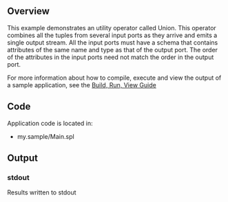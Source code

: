## Overview
This example demonstrates an utility operator called Union. This operator combines all the tuples from several input ports as they arrive and emits a single output stream. All the input ports must have a schema that contains attributes of the same name and type as that of the output port. The order of the attributes in the input ports need not match the order in the output port.

For more information about how to compile, execute and view the output of a sample application, see the [Build, Run, View Guide](../../BuildRunView.md)

## Code
Application code is located in:
* my.sample/Main.spl

## Output

### stdout
Results written to stdout
